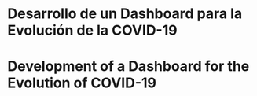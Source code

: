 # Desarrollo de un Dashboard para la Evolución de la COVID-19
# Development of a Dashboard for the Evolution of COVID-19
